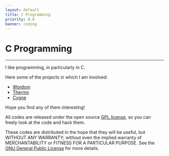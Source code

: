 ```yaml
---
layout: default
title: C Programming
priority: 0.8
banner: coding
---
```


C Programming
=====
---

I like programming, in particularly in C. 

Here some of the projects in which I am involved:

 - [Wordom](wordom.html)
 - [Thermo](thermo.html)
 - [Cygne](cygne.html)

Hope you find any of them interesting!

All codes are released under the open source [GPL license](gpl.html), so 
you can freely look at the code and hack them.

These codes are distributed in the hope that they will be useful, but WITHOUT 
ANY WARRANTY; without even the implied warranty of MERCHANTABILITY or FITNESS 
FOR A PARTICULAR PURPOSE.  See the [GNU General Public License](gpl.html) for 
more details.

